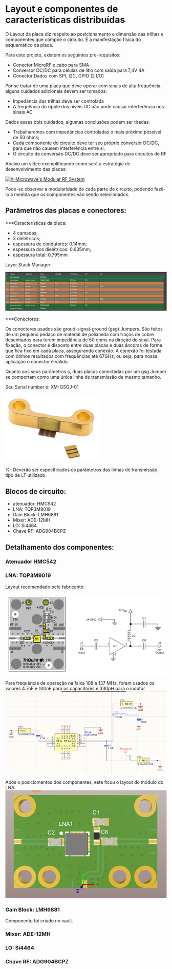 # Layout e componentes de características distribuídas 

O Layout da placa diz respeito ao posicionamento e dimensão das trilhas e componentes que compõe o circuito. É a manifestação física do esquemático da placa.

Para este projeto, existem os seguintes pre-requisitos:
- Conector MicroRF e cabo para SMA
- Conversor DC/DC para células de lítio com saída para 7,4V 4A
- Conector Dados com SPI, I2C, GPIO (2 I/O)

Por se tratar de uma placa que deve operar com sinais de alta frequência, alguns cuidados adicionais devem ser tomados:

- Impedância das trilhas deve ser controlada
- A frequência do ripple dos níveis DC não pode causar interferência nos sinais AC

Dados esses dois cuidados, algumas conclusões podem ser tiradas: 

- Trabalharemos com impedâncias controladas o mais próximo possível de 50 ohms;
- Cada componente do circuito deve ter seu próprio conversor DC/DC, para que não causem interferência entre si;
- O circuito de conversão DC/DC deve ser apropriado para circuitos de RF

Abaixo um vídeo exemplificando como será a estratégia de desenvolvimento das placas:

[![X-Microwave's Modular RF System](https://img.youtube.com/vi/o7zYtF5dE3c/1.jpg)](https://www.youtube.com/watch?v=o7zYtF5dE3c "X-Microwave's Modular RF System")

Pode-se observar a modularidade de cada parte do circuito, podendo fazê-lo a medida que os componentes vão sendo selecionados.


## Parâmetros das placas e conectores:

***Características da placa:

- 4 camadas;
- 3 dielétricos;
- espessura de condutores: 0.14mm;
- espessura dos dielétricos: 0.635mm;
- espessura total: 0.795mm

Layer Stack Manager:

![](layer_stack_manager.PNG)

***Conectores:

Os conectores usados são groud-signal-ground (gsg) Jumpers. São feitos de um pequeno pedaço de material de poliamida com traços de cobre desenhados para terem impedância de 50 ohms na direção do sinal. Para fixação, o conector é disposto entre duas placas e duas âncoras de forma que fica fixo em cada placa, assegurando conexão. A conexão foi testada com ótimos resultados com frequências até 67GHz, ou seja, para nossa aplicação o conector é válido. 

Quanto aos seus parâmetros s, duas placas conectadas por um gsg Jumper se comportam como uma única linha de transmissão de mesmo tamanho.

Seu Serial number é: XM-GSGJ-01

![](gsg_jumper.PNG)

%- Deverão ser especificados os parâmetros das linhas de transmissão, tipo de LT utilizado.

## Blocos de circuito:

- atenuador: HMC542
- LNA: TQP3M9019
- Gain Block: LMH6881
- Mixer: ADE-12MH
- LO: Si4464
- Chave RF: ADG904BCPZ

## Detalhamento dos componentes:

### Atenuador HMC542

### LNA: TQP3M9019

Layout recomendado pelo fabricante:

![](LNA_datasheet.PNG)

Para frequência de operação na faixa 108 a 137 MHz, foram usados os valores 4.7nF e 100nF para os capacitores e 330pH para o indutor
![](LNA-sch.PNG)

Após o posiciomentos dos componentes, este ficou o layout do módulo do LNA:
![](LNA_3d_layout.PNG)

### Gain Block: LMH6881

Componente foi criado no vault.

### Mixer: ADE-12MH

### LO: Si4464

### Chave RF: ADG904BCPZ






